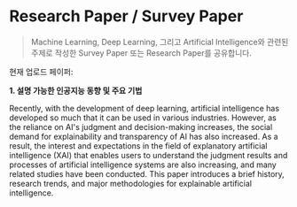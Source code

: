 # Research Paper / Survey Paper

> Machine Learning, Deep Learning, 그리고 Artificial Intelligence와 관련된 주제로 작성한 Survey Paper 또는 Research Paper를 공유합니다.

현재 업로드 페이퍼:

**1. 설명 가능한 인공지능 동향 및 주요 기법**

Recently, with the development of deep learning, artificial intelligence has developed so much that it can be used in various industries. However, as the reliance on AI's judgment and decision-making increases, the social demand for explainability and transparency of AI has also increased. As a result, the interest and expectations in the field of explanatory artificial intelligence (XAI) that enables users to understand the judgment results and processes of artificial intelligence systems are also increasing, and many related studies have been conducted. This paper introduces a brief history, research trends, and major methodologies for explainable artificial intelligence.
